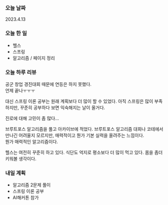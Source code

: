 ### 오늘 날짜
2023.4.13

### 오늘 한 일
* 헬스
* 스프링
* 알고리즘 / 페이지 정리

### 오늘 하루 리뷰
공군 창업 경진대회 때문에 연등은 하지 못했다.  
언제 끝나ㅜㅜㅜ   

대신 스프링 이론 공부는 원래 계획보다 더 많이 할 수 있었다. 아직 스프링은 많이 부족하지만, 꾸준히 공부하다 보면 익숙해지는 날이 올거다.  

진로에 대해 고민이 좀 많다...

브루트포스 알고리즘을 풀고 아카이브에 적었다. 브루트포스 알고리즘 대회나 코테에서 만나긴 어려울지 모르지만, 매력적이고 뭔가 기본 실력을 올려주는 느낌이다.  
뭔가 매력적인 알고리즘이다.

헬스는 여전히 꾸준히 하고 있다. 식단도 억지로 평소보다 더 많이 먹고 있다. 몸을 좀더 키워볼 생각이다.

### 내일 계획
* 알고리즘 2문제 풀이
* 스프링 이론 공부
* AI해커톤 참가 
